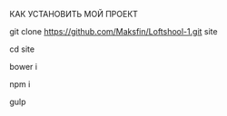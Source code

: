КАК УСТАНОВИТЬ МОЙ ПРОЕКТ

git clone https://github.com/Maksfin/Loftshool-1.git site

cd site

bower i

npm i

gulp

